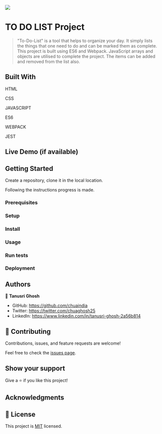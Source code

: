 ![](https://img.shields.io/badge/Microverse-blueviolet)

# TO DO LIST Project


> "To-Do-List" is a tool that helps to organize your day. It simply lists the things that one need to do and can be marked them as complete. This project is built using ES6 and Webpack. JavaScript arrays and objects are utilised to complete the project. The items can be added and removed from the list also.


## Built With

HTML

CSS

JAVASCRIPT

ES6

WEBPACK

JEST



## Live Demo (if available)




## Getting Started

Create a repository, clone it in the local location.

Following the instructions progress is made.

### Prerequisites

### Setup

### Install

### Usage

### Run tests

### Deployment



## Authors

👤 **Tanusri Ghosh**

- GitHub: https://github.com/chuaindia
- Twitter: https://twitter.com/chuaghosh25
- LinkedIn: https://www.linkedin.com/in/tanusri-ghosh-2a56b814

## 🤝 Contributing

Contributions, issues, and feature requests are welcome!

Feel free to check the [issues page](../../issues/).

## Show your support

Give a ⭐️ if you like this project!

## Acknowledgments


## 📝 License

This project is [MIT](./LICENSE) licensed.

